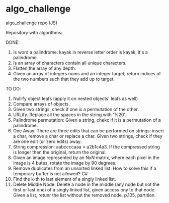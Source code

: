 # algo_challenge
algo_challenge repo (JS)


Repository with algorithms:

DONE:
1. Is word a palindrome: kayak in reverse letter order is kayak, it's a palindrome.
2. Is an array of characters contain all unique characters.
3. Flatten the array of any depth.
4. Given an array of integers nums and an integer target, return indices of the two numbers such that they add up to target.

TO DO:
1. Nullify object leafs (apply it on nested objects' leafs as well)
2. Compare arrays of objects.
3. Given two strings, check if one is a permutation of the other.
4. URLify. Replace all the spaces in the string with '%20'.
5. Palindrome permutation: Given a string, chekc if it is a permutation of a palindrome.
6. One Away: There are three edits that can be performed on strings: insert a char, remove a char or replace a char. Given two strings, check if they are one edit (or zero edits) away.
7. String compression: aabccccaaa = a2b1c4a3. If the compressed string is longer then the original, return the original.
8. Given an image represented by an NxN matrix, where each pixel in the image is 4 butes, rotate the image by 90 degrees.
9. Remove duplicates from an unsorted linked list. How to solve this if a temporary buffer is not allowed? C#
10. Find the k-th to last element of a singly linked list.
11. Delete Middle Node: Delete a node in the middle (any node but not the first or last one) of a singly linked list, given access ony to that node. Given a list, retunr the list without the removed node.
p.105, partition.
